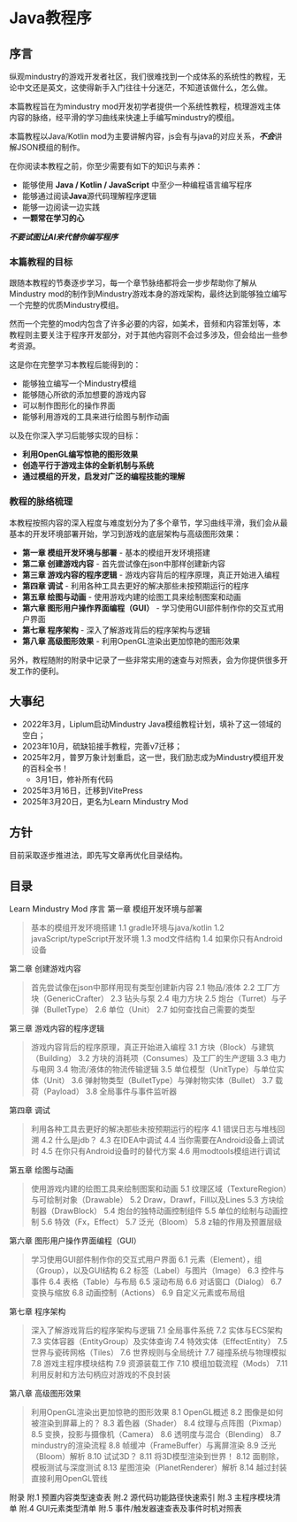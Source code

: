 # Java教程序

## 序言

纵观mindustry的游戏开发者社区，我们很难找到一个成体系的系统性的教程，无论中文还是英文，这使得新手入门往往十分迷茫，不知道该做什么，怎么做。

本篇教程旨在为mindustry mod开发初学者提供一个系统性教程，梳理游戏主体内容的脉络，经平滑的学习曲线来快速上手编写mindustry的模组。

本篇教程以Java/Kotlin mod为主要讲解内容，js会有与java的对应关系，***不会***讲解JSON模组的制作。

在你阅读本教程之前，你至少需要有如下的知识与素养：

- 能够使用 **Java / Kotlin / JavaScript** 中至少一种编程语言编写程序
- 能够通过阅读**Java**源代码理解程序逻辑
- 能够一边阅读一边实践
- **一颗常在学习的心**

***不要试图让AI来代替你编写程序***

### 本篇教程的目标

跟随本教程的节奏逐步学习，每一个章节脉络都将会一步步帮助你了解从Mindustry mod的制作到Mindustry游戏本身的游戏架构，最终达到能够独立编写一个完整的优质Mindustry模组。

然而一个完整的mod内包含了许多必要的内容，如美术，音频和内容策划等，本教程则主要关注于程序开发部分，对于其他内容则不会过多涉及，但会给出一些参考资源。

这是你在完整学习本教程后能得到的：

- 能够独立编写一个Mindustry模组
- 能够随心所欲的添加想要的游戏内容
- 可以制作图形化的操作界面
- 能够利用游戏的工具来进行绘图与制作动画

以及在你深入学习后能够实现的目标：

- **利用OpenGL编写惊艳的图形效果**
- **创造平行于游戏主体的全新机制与系统**
- **通过模组的开发，启发对广泛的编程技能的理解**

### 教程的脉络梳理

本教程按照内容的深入程度与难度划分为了多个章节，学习曲线平滑，我们会从最基本的开发环境部署开始，学习到游戏的底层架构与高级图形效果：

- **第一章 模组开发环境与部署** - 基本的模组开发环境搭建
- **第二章 创建游戏内容** - 首先尝试像在json中那样创建新内容
- **第三章 游戏内容的程序逻辑** - 游戏内容背后的程序原理，真正开始进入编程
- **第四章 调试** - 利用各种工具去更好的解决那些未按预期运行的程序
- **第五章 绘图与动画** - 使用游戏内建的绘图工具来绘制图案和动画
- **第六章 图形用户操作界面编程（GUI）** - 学习使用GUI部件制作你的交互式用户界面
- **第七章 程序架构** - 深入了解游戏背后的程序架构与逻辑
- **第八章 高级图形效果** - 利用OpenGL渲染出更加惊艳的图形效果

另外，教程随附的附录中记录了一些非常实用的速查与对照表，会为你提供很多开发工作的便利。


## 大事纪

+ 2022年3月，Liplum启动Mindustry Java模组教程计划，填补了这一领域的空白；
+ 2023年10月，硫缺铅接手教程，完善v7迁移；
+ 2025年2月，普罗万象计划重启，这一世，我们励志成为Mindustry模组开发的百科全书！
    - 3月1日，修补所有代码
+ 2025年3月16日，迁移到VitePress
+ 2025年3月20日，更名为Learn Mindustry Mod


## 方针
目前采取逐步推进法，即先写文章再优化目录结构。



## 目录

Learn Mindustry Mod
序言
第一章 模组开发环境与部署
> 基本的模组开发环境搭建
1.1 gradle环境与java/kotlin
1.2 javaScript/typeScript开发环境
1.3 mod文件结构
1.4 如果你只有Android设备

第二章 创建游戏内容
> 首先尝试像在json中那样用现有类型创建新内容
2.1 物品/液体
2.2 工厂方块（GenericCrafter）
2.3 钻头与泵
2.4 电力方块
2.5 炮台（Turret）与子弹（BulletType）
2.6 单位（Unit）
2.7 如何查找自己需要的类型

第三章 游戏内容的程序逻辑
> 游戏内容背后的程序原理，真正开始进入编程
3.1 方块（Block）与建筑（Building）
3.2 方块的消耗项（Consumes）及工厂的生产逻辑
3.3 电力与电网
3.4 物流/液体的物流传输逻辑
3.5 单位模型（UnitType）与单位实体（Unit）
3.6 弹射物类型（BulletType）与弹射物实体（Bullet）
3.7 载荷（Payload）
3.8 全局事件与事件监听器

第四章 调试
> 利用各种工具去更好的解决那些未按预期运行的程序
4.1 错误日志与堆栈回溯
4.2 什么是jdb？
4.3 在IDEA中调试
4.4 当你需要在Android设备上调试时
4.5 在你只有Android设备时的替代方案
4.6 用modtools模组进行调试

第五章 绘图与动画
> 使用游戏内建的绘图工具来绘制图案和动画
5.1 纹理区域（TextureRegion）与可绘制对象（Drawable）
5.2 Draw，Drawf，Fill以及Lines
5.3 方块绘制器（DrawBlock）
5.4 炮台的独特动画控制组件
5.5 单位的绘制与动画控制
5.6 特效（Fx，Effect）
5.7 泛光（Bloom）
5.8 z轴的作用及预置层级

第六章 图形用户操作界面编程（GUI）
> 学习使用GUI部件制作你的交互式用户界面
6.1 元素（Element），组（Group），以及GUI结构
6.2 标签（Label）与图片（Image）
6.3 控件与事件
6.4 表格（Table）与布局
6.5 滚动布局
6.6 对话窗口（Dialog）
6.7 变换与缩放
6.8 动画控制（Actions）
6.9 自定义元素或布局组

第七章 程序架构
> 深入了解游戏背后的程序架构与逻辑
7.1 全局事件系统
7.2 实体与ECS架构
7.3 实体容器（EntityGroup）及实体查询
7.4 特效实体（EffectEntity）
7.5 世界与瓷砖网格（Tiles）
7.6 世界规则与全局统计
7.7 碰撞系统与物理模拟
7.8 游戏主程序模块结构
7.9 资源装载工作
7.10 模组加载流程（Mods）
7.11 利用反射和方法句柄应对游戏的不良封装

第八章 高级图形效果
> 利用OpenGL渲染出更加惊艳的图形效果
8.1 OpenGL概述
8.2 图像是如何被渲染到屏幕上的？
8.3 着色器（Shader）
8.4 纹理与点阵图（Pixmap）
8.5 变换，投影与摄像机（Camera）
8.6 透明度与混合（Blending）
8.7 mindustry的渲染流程
8.8 帧缓冲（FrameBuffer）与离屏渲染
8.9 泛光（Bloom）解析
8.10 试试3D？
8.11 将3D模型渲染到世界！
8.12 面剔除，模板测试与深度测试
8.13 星图渲染（PlanetRenderer）解析
8.14 越过封装直接利用OpenGL管线

附录
附.1 预置内容类型速查表
附.2 源代码功能路径快速索引
附.3 主程序模块清单
附.4 GUI元素类型清单
附.5 事件/触发器速查表及事件时机对照表
